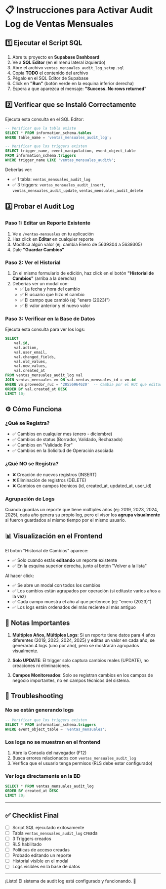# 📋 Instrucciones para Activar Audit Log de Ventas Mensuales

## 1️⃣ Ejecutar el Script SQL

1. Abre tu proyecto en **Supabase Dashboard**
2. Ve a **SQL Editor** (en el menú lateral izquierdo)
3. Abre el archivo `ventas_mensuales_audit_log_setup.sql`
4. Copia **TODO** el contenido del archivo
5. Pégalo en el SQL Editor de Supabase
6. Click en **"Run"** (botón verde en la esquina inferior derecha)
7. Espera a que aparezca el mensaje: **"Success. No rows returned"**

## 2️⃣ Verificar que se Instaló Correctamente

Ejecuta esta consulta en el SQL Editor:

```sql
-- Verificar que la tabla existe
SELECT * FROM information_schema.tables 
WHERE table_name = 'ventas_mensuales_audit_log';

-- Verificar que los triggers existen
SELECT trigger_name, event_manipulation, event_object_table
FROM information_schema.triggers 
WHERE trigger_name LIKE 'ventas_mensuales_audit%';
```

Deberías ver:
- ✅ 1 tabla: `ventas_mensuales_audit_log`
- ✅ 3 triggers: `ventas_mensuales_audit_insert`, `ventas_mensuales_audit_update`, `ventas_mensuales_audit_delete`

## 3️⃣ Probar el Audit Log

### Paso 1: Editar un Reporte Existente
1. Ve a `/ventas-mensuales` en tu aplicación
2. Haz click en **Editar** en cualquier reporte
3. Modifica algún valor (ej: cambia Enero de 5639304 a 5639305)
4. Dale **"Guardar Cambios"**

### Paso 2: Ver el Historial
1. En el mismo formulario de edición, haz click en el botón **"Historial de Cambios"** (arriba a la derecha)
2. Deberías ver un modal con:
   - ✅ La fecha y hora del cambio
   - ✅ El usuario que hizo el cambio
   - ✅ El campo que cambió (ej: "enero (2023)")
   - ✅ El valor anterior y el nuevo valor

### Paso 3: Verificar en la Base de Datos
Ejecuta esta consulta para ver los logs:

```sql
SELECT 
    val.id,
    val.action,
    val.user_email,
    val.changed_fields,
    val.old_values,
    val.new_values,
    val.created_at
FROM ventas_mensuales_audit_log val
JOIN ventas_mensuales vm ON val.ventas_mensuales_id = vm.id
WHERE vm.proveedor_ruc = '20556964620'  -- Cambia por el RUC que editaste
ORDER BY val.created_at DESC
LIMIT 10;
```

## ⚙️ Cómo Funciona

### ¿Qué se Registra?
- ✅ Cambios en cualquier mes (enero - diciembre)
- ✅ Cambios de status (Borrador, Validado, Rechazado)
- ✅ Cambios en "Validado Por"
- ✅ Cambios en la Solicitud de Operación asociada

### ¿Qué NO se Registra?
- ❌ Creación de nuevos registros (INSERT)
- ❌ Eliminación de registros (DELETE)
- ❌ Cambios en campos técnicos (id, created_at, updated_at, user_id)

### Agrupación de Logs
Cuando guardas un reporte que tiene múltiples años (ej: 2019, 2023, 2024, 2025), cada año genera su propio log, pero el visor los **agrupa visualmente** si fueron guardados al mismo tiempo por el mismo usuario.

## 📊 Visualización en el Frontend

El botón "Historial de Cambios" aparece:
- ✅ Solo cuando estás **editando** un reporte existente
- ✅ En la esquina superior derecha, junto al botón "Volver a la lista"

Al hacer click:
- ✅ Se abre un modal con todos los cambios
- ✅ Los cambios están agrupados por operación (si editaste varios años a la vez)
- ✅ Cada campo muestra el año al que pertenece (ej: "enero (2023)")
- ✅ Los logs están ordenados del más reciente al más antiguo

## 🎯 Notas Importantes

1. **Múltiples Años, Múltiples Logs**: Si un reporte tiene datos para 4 años diferentes (2019, 2023, 2024, 2025) y editas un valor en cada año, se generarán 4 logs (uno por año), pero se mostrarán agrupados visualmente.

2. **Solo UPDATE**: El trigger solo captura cambios reales (UPDATE), no creaciones ni eliminaciones.

3. **Campos Monitoreados**: Solo se registran cambios en los campos de negocio importantes, no en campos técnicos del sistema.

## 🐛 Troubleshooting

### No se están generando logs
```sql
-- Verificar que los triggers existen
SELECT * FROM information_schema.triggers 
WHERE event_object_table = 'ventas_mensuales';
```

### Los logs no se muestran en el frontend
1. Abre la Consola del navegador (F12)
2. Busca errores relacionados con `ventas_mensuales_audit_log`
3. Verifica que el usuario tenga permisos (RLS debe estar configurado)

### Ver logs directamente en la BD
```sql
SELECT * FROM ventas_mensuales_audit_log 
ORDER BY created_at DESC 
LIMIT 20;
```

---

## ✅ Checklist Final

- [ ] Script SQL ejecutado exitosamente
- [ ] Tabla `ventas_mensuales_audit_log` creada
- [ ] 3 Triggers creados
- [ ] RLS habilitado
- [ ] Políticas de acceso creadas
- [ ] Probado editando un reporte
- [ ] Historial visible en el modal
- [ ] Logs visibles en la base de datos

---

¡Listo! El sistema de audit log está configurado y funcionando. 🎉
